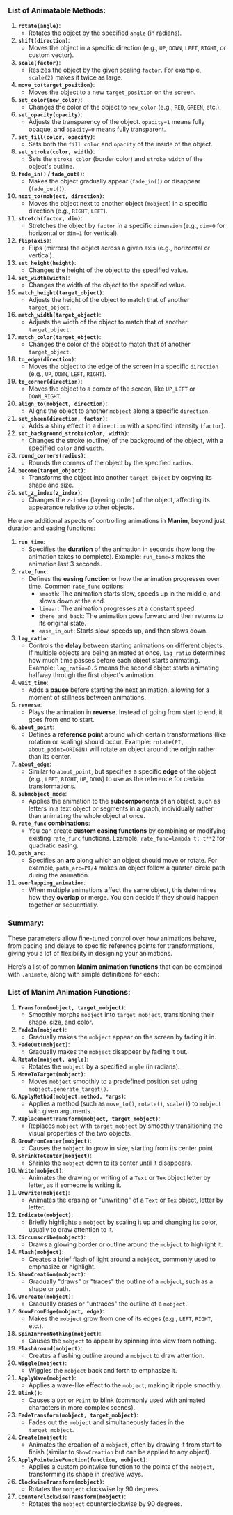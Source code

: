 ### **List of Animatable Methods:**

1. **`rotate(angle)`**:  
   * Rotates the object by the specified `angle` (in radians).  
2. **`shift(direction)`**:  
   * Moves the object in a specific direction (e.g., `UP`, `DOWN`, `LEFT`, `RIGHT`, or custom vector).  
3. **`scale(factor)`**:  
   * Resizes the object by the given scaling `factor`. For example, `scale(2)` makes it twice as large.  
4. **`move_to(target_position)`**:  
   * Moves the object to a new `target_position` on the screen.  
5. **`set_color(new_color)`**:  
   * Changes the color of the object to `new_color` (e.g., `RED`, `GREEN`, etc.).  
6. **`set_opacity(opacity)`**:  
   * Adjusts the transparency of the object. `opacity=1` means fully opaque, and `opacity=0` means fully transparent.  
7. **`set_fill(color, opacity)`**:  
   * Sets both the `fill color` and `opacity` of the inside of the object.  
8. **`set_stroke(color, width)`**:  
   * Sets the `stroke color` (border color) and `stroke width` of the object's outline.  
9. **`fade_in()` / `fade_out()`**:  
   * Makes the object gradually appear (`fade_in()`) or disappear (`fade_out()`).  
10. **`next_to(mobject, direction)`**:  
    * Moves the object next to another object (`mobject`) in a specific direction (e.g., `RIGHT`, `LEFT`).  
11. **`stretch(factor, dim)`**:  
    * Stretches the object by `factor` in a specific `dimension` (e.g., `dim=0` for horizontal or `dim=1` for vertical).  
12. **`flip(axis)`**:  
    * Flips (mirrors) the object across a given axis (e.g., horizontal or vertical).  
13. **`set_height(height)`**:  
    * Changes the height of the object to the specified value.  
14. **`set_width(width)`**:  
    * Changes the width of the object to the specified value.  
15. **`match_height(target_object)`**:  
    * Adjusts the height of the object to match that of another `target_object`.  
16. **`match_width(target_object)`**:  
    * Adjusts the width of the object to match that of another `target_object`.  
17. **`match_color(target_object)`**:  
    * Changes the color of the object to match that of another `target_object`.  
18. **`to_edge(direction)`**:  
    * Moves the object to the edge of the screen in a specific `direction` (e.g., `UP`, `DOWN`, `LEFT`, `RIGHT`).  
19. **`to_corner(direction)`**:  
    * Moves the object to a corner of the screen, like `UP_LEFT` or `DOWN_RIGHT`.  
20. **`align_to(mobject, direction)`**:  
    * Aligns the object to another `mobject` along a specific `direction`.  
21. **`set_sheen(direction, factor)`**:  
    * Adds a shiny effect in a `direction` with a specified intensity (`factor`).  
22. **`set_background_stroke(color, width)`**:  
    * Changes the stroke (outline) of the background of the object, with a specified `color` and `width`.  
23. **`round_corners(radius)`**:  
    * Rounds the corners of the object by the specified `radius`.  
24. **`become(target_object)`**:  
    * Transforms the object into another `target_object` by copying its shape and size.  
25. **`set_z_index(z_index)`**:  
    * Changes the `z-index` (layering order) of the object, affecting its appearance relative to other objects.

Here are additional aspects of controlling animations in **Manim**, beyond just duration and easing functions:

1. **`run_time`**:  
   * Specifies the **duration** of the animation in seconds (how long the animation takes to complete). Example: `run_time=3` makes the animation last 3 seconds.  
2. **`rate_func`**:  
   * Defines the **easing function** or how the animation progresses over time. Common `rate_func` options:  
     * `smooth`: The animation starts slow, speeds up in the middle, and slows down at the end.  
     * `linear`: The animation progresses at a constant speed.  
     * `there_and_back`: The animation goes forward and then returns to its original state.  
     * `ease_in_out`: Starts slow, speeds up, and then slows down.  
3. **`lag_ratio`**:  
   * Controls the **delay** between starting animations on different objects. If multiple objects are being animated at once, `lag_ratio` determines how much time passes before each object starts animating. Example: `lag_ratio=0.5` means the second object starts animating halfway through the first object's animation.  
4. **`wait_time`**:  
   * Adds a **pause** before starting the next animation, allowing for a moment of stillness between animations.  
5. **`reverse`**:  
   * Plays the animation in **reverse**. Instead of going from start to end, it goes from end to start.  
6. **`about_point`**:  
   * Defines a **reference point** around which certain transformations (like rotation or scaling) should occur. Example: `rotate(PI, about_point=ORIGIN)` will rotate an object around the origin rather than its center.  
7. **`about_edge`**:  
   * Similar to `about_point`, but specifies a specific **edge** of the object (e.g., `LEFT`, `RIGHT`, `UP`, `DOWN`) to use as the reference for certain transformations.  
8. **`submobject_mode`**:  
   * Applies the animation to the **subcomponents** of an object, such as letters in a text object or segments in a graph, individually rather than animating the whole object at once.  
9. **`rate_func` combinations**:  
   * You can create **custom easing functions** by combining or modifying existing `rate_func` functions. Example: `rate_func=lambda t: t**2` for quadratic easing.  
10. **`path_arc`**:  
    * Specifies an **arc** along which an object should move or rotate. For example, `path_arc=PI/4` makes an object follow a quarter-circle path during the animation.  
11. **`overlapping_animation`**:  
    * When multiple animations affect the same object, this determines how they **overlap** or merge. You can decide if they should happen together or sequentially.

### **Summary:**

These parameters allow fine-tuned control over how animations behave, from pacing and delays to specific reference points for transformations, giving you a lot of flexibility in designing your animations.

Here’s a list of common **Manim animation functions** that can be combined with `.animate`, along with simple definitions for each:

### **List of Manim Animation Functions:**

1. **`Transform(mobject, target_mobject)`**:  
   * Smoothly morphs `mobject` into `target_mobject`, transitioning their shape, size, and color.  
2. **`FadeIn(mobject)`**:  
   * Gradually makes the `mobject` appear on the screen by fading it in.  
3. **`FadeOut(mobject)`**:  
   * Gradually makes the `mobject` disappear by fading it out.  
4. **`Rotate(mobject, angle)`**:  
   * Rotates the `mobject` by a specified `angle` (in radians).  
5. **`MoveToTarget(mobject)`**:  
   * Moves `mobject` smoothly to a predefined position set using `mobject.generate_target()`.  
6. **`ApplyMethod(mobject.method, *args)`**:  
   * Applies a method (such as `move_to()`, `rotate()`, `scale()`) to `mobject` with given arguments.  
7. **`ReplacementTransform(mobject, target_mobject)`**:  
   * Replaces `mobject` with `target_mobject` by smoothly transitioning the visual properties of the two objects.  
8. **`GrowFromCenter(mobject)`**:  
   * Causes the `mobject` to grow in size, starting from its center point.  
9. **`ShrinkToCenter(mobject)`**:  
   * Shrinks the `mobject` down to its center until it disappears.  
10. **`Write(mobject)`**:  
    * Animates the drawing or writing of a `Text` or `Tex` object letter by letter, as if someone is writing it.  
11. **`Unwrite(mobject)`**:  
    * Animates the erasing or "unwriting" of a `Text` or `Tex` object, letter by letter.  
12. **`Indicate(mobject)`**:  
    * Briefly highlights a `mobject` by scaling it up and changing its color, usually to draw attention to it.  
13. **`Circumscribe(mobject)`**:  
    * Draws a glowing border or outline around the `mobject` to highlight it.  
14. **`Flash(mobject)`**:  
    * Creates a brief flash of light around a `mobject`, commonly used to emphasize or highlight.  
15. **`ShowCreation(mobject)`**:  
    * Gradually "draws" or "traces" the outline of a `mobject`, such as a shape or path.  
16. **`Uncreate(mobject)`**:  
    * Gradually erases or "untraces" the outline of a `mobject`.  
17. **`GrowFromEdge(mobject, edge)`**:  
    * Makes the `mobject` grow from one of its edges (e.g., `LEFT`, `RIGHT`, etc.).  
18. **`SpinInFromNothing(mobject)`**:  
    * Causes the `mobject` to appear by spinning into view from nothing.  
19. **`FlashAround(mobject)`**:  
    * Creates a flashing outline around a `mobject` to draw attention.  
20. **`Wiggle(mobject)`**:  
    * Wiggles the `mobject` back and forth to emphasize it.  
21. **`ApplyWave(mobject)`**:  
    * Applies a wave-like effect to the `mobject`, making it ripple smoothly.  
22. **`Blink()`**:  
    * Causes a `Dot` or `Point` to blink (commonly used with animated characters in more complex scenes).  
23. **`FadeTransform(mobject, target_mobject)`**:  
    * Fades out the `mobject` and simultaneously fades in the `target_mobject`.  
24. **`Create(mobject)`**:  
    * Animates the creation of a `mobject`, often by drawing it from start to finish (similar to `ShowCreation` but can be applied to any object).  
25. **`ApplyPointwiseFunction(function, mobject)`**:  
    * Applies a custom pointwise function to the points of the `mobject`, transforming its shape in creative ways.  
26. **`ClockwiseTransform(mobject)`**:  
    * Rotates the `mobject` clockwise by 90 degrees.  
27. **`CounterclockwiseTransform(mobject)`**:  
    * Rotates the `mobject` counterclockwise by 90 degrees.

